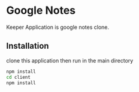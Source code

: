 # Google Notes

Keeper Application is google notes clone.

## Installation

clone this application then run in the main directory
```bash
npm install
cd client
npm install
```
